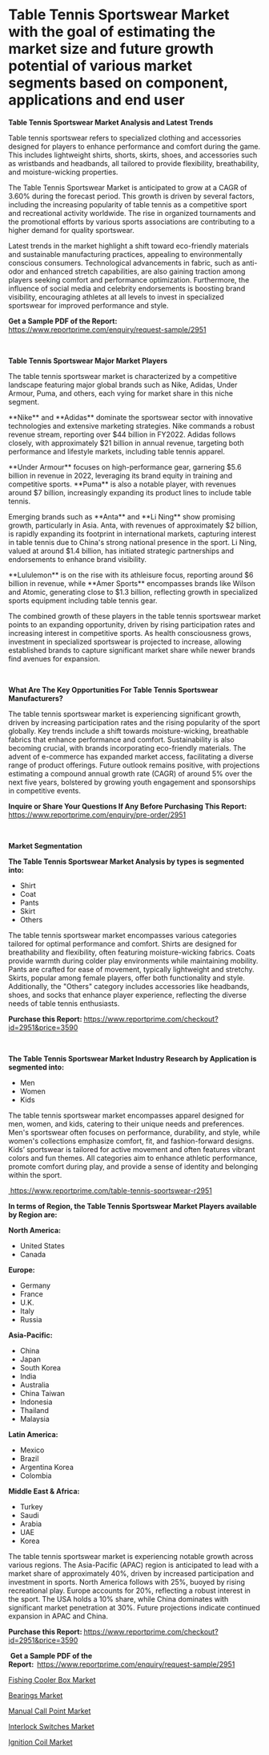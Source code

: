 <p><h1>Table Tennis Sportswear Market with the goal of estimating the market size and future growth potential of various market segments based on component, applications and end user</h1></p><p><strong>Table Tennis Sportswear Market Analysis and Latest Trends</strong></p>
<p><p>Table tennis sportswear refers to specialized clothing and accessories designed for players to enhance performance and comfort during the game. This includes lightweight shirts, shorts, skirts, shoes, and accessories such as wristbands and headbands, all tailored to provide flexibility, breathability, and moisture-wicking properties.</p><p>The Table Tennis Sportswear Market is anticipated to grow at a CAGR of 3.60% during the forecast period. This growth is driven by several factors, including the increasing popularity of table tennis as a competitive sport and recreational activity worldwide. The rise in organized tournaments and the promotional efforts by various sports associations are contributing to a higher demand for quality sportswear.</p><p>Latest trends in the market highlight a shift toward eco-friendly materials and sustainable manufacturing practices, appealing to environmentally conscious consumers. Technological advancements in fabric, such as anti-odor and enhanced stretch capabilities, are also gaining traction among players seeking comfort and performance optimization. Furthermore, the influence of social media and celebrity endorsements is boosting brand visibility, encouraging athletes at all levels to invest in specialized sportswear for improved performance and style.</p></p>
<p><strong>Get a Sample PDF of the Report:&nbsp;</strong> <a href="https://www.reportprime.com/enquiry/request-sample/2951?utm_campaign=2886&utm_medium=2&utm_source=Github&utm_content=ia&utm_term=18032025&utm_id=table-tennis-sportswear">https://www.reportprime.com/enquiry/request-sample/2951</a></p>
<p>&nbsp;</p>
<p><strong>Table Tennis Sportswear Major Market Players</strong></p>
<p><p>The table tennis sportswear market is characterized by a competitive landscape featuring major global brands such as Nike, Adidas, Under Armour, Puma, and others, each vying for market share in this niche segment. </p><p>**Nike** and **Adidas** dominate the sportswear sector with innovative technologies and extensive marketing strategies. Nike commands a robust revenue stream, reporting over $44 billion in FY2022. Adidas follows closely, with approximately $21 billion in annual revenue, targeting both performance and lifestyle markets, including table tennis apparel.</p><p>**Under Armour** focuses on high-performance gear, garnering $5.6 billion in revenue in 2022, leveraging its brand equity in training and competitive sports. **Puma** is also a notable player, with revenues around $7 billion, increasingly expanding its product lines to include table tennis.</p><p>Emerging brands such as **Anta** and **Li Ning** show promising growth, particularly in Asia. Anta, with revenues of approximately $2 billion, is rapidly expanding its footprint in international markets, capturing interest in table tennis due to China's strong national presence in the sport. Li Ning, valued at around $1.4 billion, has initiated strategic partnerships and endorsements to enhance brand visibility.</p><p>**Lululemon** is on the rise with its athleisure focus, reporting around $6 billion in revenue, while **Amer Sports** encompasses brands like Wilson and Atomic, generating close to $1.3 billion, reflecting growth in specialized sports equipment including table tennis gear.</p><p>The combined growth of these players in the table tennis sportswear market points to an expanding opportunity, driven by rising participation rates and increasing interest in competitive sports. As health consciousness grows, investment in specialized sportswear is projected to increase, allowing established brands to capture significant market share while newer brands find avenues for expansion.</p></p>
<p>&nbsp;</p>
<p><strong>What Are The Key Opportunities For Table Tennis Sportswear Manufacturers?</strong></p>
<p><p>The table tennis sportswear market is experiencing significant growth, driven by increasing participation rates and the rising popularity of the sport globally. Key trends include a shift towards moisture-wicking, breathable fabrics that enhance performance and comfort. Sustainability is also becoming crucial, with brands incorporating eco-friendly materials. The advent of e-commerce has expanded market access, facilitating a diverse range of product offerings. Future outlook remains positive, with projections estimating a compound annual growth rate (CAGR) of around 5% over the next five years, bolstered by growing youth engagement and sponsorships in competitive events.</p></p>
<p><strong>Inquire or Share Your Questions If Any Before Purchasing This Report:</strong> <a href="https://www.reportprime.com/enquiry/pre-order/2951?utm_campaign=2886&utm_medium=2&utm_source=Github&utm_content=ia&utm_term=18032025&utm_id=table-tennis-sportswear">https://www.reportprime.com/enquiry/pre-order/2951</a></p>
<p>&nbsp;</p>
<p><strong>Market Segmentation</strong></p>
<p><strong>The Table Tennis Sportswear Market Analysis by types is segmented into:</strong></p>
<p><ul><li>Shirt</li><li>Coat</li><li>Pants</li><li>Skirt</li><li>Others</li></ul></p>
<p><p>The table tennis sportswear market encompasses various categories tailored for optimal performance and comfort. Shirts are designed for breathability and flexibility, often featuring moisture-wicking fabrics. Coats provide warmth during colder play environments while maintaining mobility. Pants are crafted for ease of movement, typically lightweight and stretchy. Skirts, popular among female players, offer both functionality and style. Additionally, the "Others" category includes accessories like headbands, shoes, and socks that enhance player experience, reflecting the diverse needs of table tennis enthusiasts.</p></p>
<p><strong>Purchase this Report:&nbsp;</strong><a href="https://www.reportprime.com/checkout?id=2951&price=3590&utm_campaign=2886&utm_medium=2&utm_source=Github&utm_content=ia&utm_term=18032025&utm_id=table-tennis-sportswear">https://www.reportprime.com/checkout?id=2951&price=3590</a></p>
<p>&nbsp;</p>
<p><strong>The Table Tennis Sportswear Market Industry Research by Application is segmented into:</strong></p>
<p><ul><li>Men</li><li>Women</li><li>Kids</li></ul></p>
<p><p>The table tennis sportswear market encompasses apparel designed for men, women, and kids, catering to their unique needs and preferences. Men's sportswear often focuses on performance, durability, and style, while women's collections emphasize comfort, fit, and fashion-forward designs. Kids’ sportswear is tailored for active movement and often features vibrant colors and fun themes. All categories aim to enhance athletic performance, promote comfort during play, and provide a sense of identity and belonging within the sport.</p></p>
<p><a href="https://www.reportprime.com/table-tennis-sportswear-r2951?utm_campaign=2886&utm_medium=2&utm_source=Github&utm_content=ia&utm_term=18032025&utm_id=table-tennis-sportswear">&nbsp;https://www.reportprime.com/table-tennis-sportswear-r2951</a></p>
<p><strong>In terms of Region, the Table Tennis Sportswear Market Players available by Region are:</strong></p>
<p>
    <p> <strong> North America: </strong>
        <ul>
            <li>United States</li>
            <li>Canada</li>
        </ul>
        </p> 
    <p> <strong> Europe: </strong>
        <ul>
            <li>Germany</li>
            <li>France</li>
            <li>U.K.</li>
            <li>Italy</li>
            <li>Russia</li>
        </ul>
        </p> 
    <p> <strong> Asia-Pacific: </strong>
        <ul>
            <li>China</li>
            <li>Japan</li>
            <li>South Korea</li>
            <li>India</li>
            <li>Australia</li>
            <li>China Taiwan</li>
            <li>Indonesia</li>
            <li>Thailand</li>
            <li>Malaysia</li>
        </ul>
        </p> 
    <p> <strong> Latin America: </strong>
        <ul>
            <li>Mexico</li>
            <li>Brazil</li>
            <li>Argentina Korea</li>
            <li>Colombia</li>
        </ul>
        </p> 
    <p> <strong> Middle East & Africa: </strong>
        <ul>
            <li>Turkey</li>
            <li>Saudi</li>
            <li>Arabia</li>
            <li>UAE</li>
            <li>Korea</li>
        </ul>
    </p>
    </p>
<p><p>The table tennis sportswear market is experiencing notable growth across various regions. The Asia-Pacific (APAC) region is anticipated to lead with a market share of approximately 40%, driven by increased participation and investment in sports. North America follows with 25%, buoyed by rising recreational play. Europe accounts for 20%, reflecting a robust interest in the sport. The USA holds a 10% share, while China dominates with significant market penetration at 30%. Future projections indicate continued expansion in APAC and China.</p></p>
<p><strong>Purchase this Report: </strong><a href="https://www.reportprime.com/checkout?id=2951&price=3590&utm_campaign=2886&utm_medium=2&utm_source=Github&utm_content=ia&utm_term=18032025&utm_id=table-tennis-sportswear">https://www.reportprime.com/checkout?id=2951&price=3590</a></p>
<p>&nbsp;<strong>Get a Sample PDF of the Report:&nbsp;&nbsp;</strong><a href="https://www.reportprime.com/enquiry/request-sample/2951?utm_campaign=2886&utm_medium=2&utm_source=Github&utm_content=ia&utm_term=18032025&utm_id=table-tennis-sportswear">https://www.reportprime.com/enquiry/request-sample/2951</a></p>
<p><strong></strong></p>
<p><p><a href="https://github.com/tszkintruca/Market-Research-Report-List-1/blob/main/fishing-cooler-box-market.md?utm_campaign=2886&utm_medium=2&utm_source=Github&utm_content=ia&utm_term=18032025&utm_id=table-tennis-sportswear">Fishing Cooler Box Market</a></p><p><a href="https://www.linkedin.com/pulse/bearings-market-demand-revenue-growth-121-cagr-forecast-from-8ezef?utm_campaign=2886&utm_medium=2&utm_source=Github&utm_content=ia&utm_term=18032025&utm_id=table-tennis-sportswear">Bearings Market</a></p><p><a href="https://www.linkedin.com/pulse/in-depth-analysis-manual-call-point-market-projected-qczjc?utm_campaign=2886&utm_medium=2&utm_source=Github&utm_content=ia&utm_term=18032025&utm_id=table-tennis-sportswear">Manual Call Point Market</a></p><p><a href="https://www.linkedin.com/pulse/remarkable-cagr-11-research-thoroughly-analyzes-value-market-9tmic?utm_campaign=2886&utm_medium=2&utm_source=Github&utm_content=ia&utm_term=18032025&utm_id=table-tennis-sportswear">Interlock Switches Market</a></p><p><a href="https://www.linkedin.com/pulse/ignition-coil-mosaic-piecing-together-global-market-dynamics-q1akc?utm_campaign=2886&utm_medium=2&utm_source=Github&utm_content=ia&utm_term=18032025&utm_id=table-tennis-sportswear">Ignition Coil Market</a></p></p>